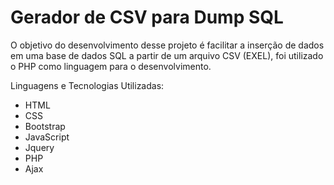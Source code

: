 <h1> Gerador de CSV para Dump SQL </h1>

<p> O objetivo do desenvolvimento desse projeto é facilitar a inserção de dados em uma base de dados SQL a partir de 
um arquivo CSV (EXEL), foi utilizado o PHP como linguagem para o desenvolvimento.</p>

<p> Linguagens e Tecnologias Utilizadas: </p>
<ul>
    <li> HTML </li>
    <li> CSS </li>
    <li> Bootstrap </li>
    <li> JavaScript </li>
    <li> Jquery </li>
    <li>  PHP </li>
    <li> Ajax </li>
</ul>